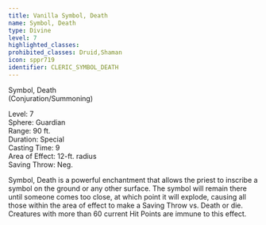 ```yaml
---
title: Vanilla Symbol, Death
name: Symbol, Death
type: Divine
level: 7
highlighted_classes: 
prohibited_classes: Druid,Shaman
icon: sppr719
identifier: CLERIC_SYMBOL_DEATH
---
```

Symbol, Death  
(Conjuration/Summoning)  
  
Level: 7  
Sphere: Guardian  
Range: 90 ft.  
Duration: Special  
Casting Time: 9  
Area of Effect: 12-ft. radius  
Saving Throw: Neg.  
  
Symbol, Death is a powerful enchantment that allows the priest to inscribe a symbol on the ground or any other surface. The symbol will remain there until someone comes too close, at which point it will explode, causing all those within the area of effect to make a Saving Throw vs. Death or die. Creatures with more than 60 current Hit Points are immune to this effect.  
